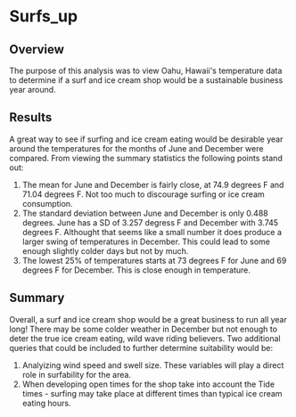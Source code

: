 # Surfs_up
## Overview
The purpose of this analysis was to view Oahu, Hawaii's temperature data to determine if a surf and ice cream shop would be a sustainable business year around.
## Results
A great way to see if surfing and ice cream eating would be desirable year around the temperatures for the months of June and December were compared. From viewing the summary statistics the following points stand out: 
1. The mean for June and December is fairly close, at 74.9 degrees F and 71.04 degrees F. Not too much to discourage surfing or ice cream consumption. 
2. The standard deviation between June and December is only 0.488 degrees. June has a SD of 3.257 degress F and December with 3.745 degrees F. Althought that seems like a small number it does produce a larger swing of temperatures in December. This could lead to some enough slightly colder days but not by much.
3. The lowest 25% of temperatures starts at 73 degrees F for June and 69 degrees F for December. This is close enough in temperature. 
## Summary
Overall, a surf and ice cream shop would be a great business to run all year long! There may be some colder weather in December but not enough to deter the true ice cream eating, wild wave riding believers. 
Two additional queries that could be included to further determine suitability would be:
1. Analyizing wind speed and swell size. These variables will play a direct role in surfability for the area. 
2. When developing open times for the shop take into account the Tide times - surfing may take place at different times than typical ice cream eating hours. 
